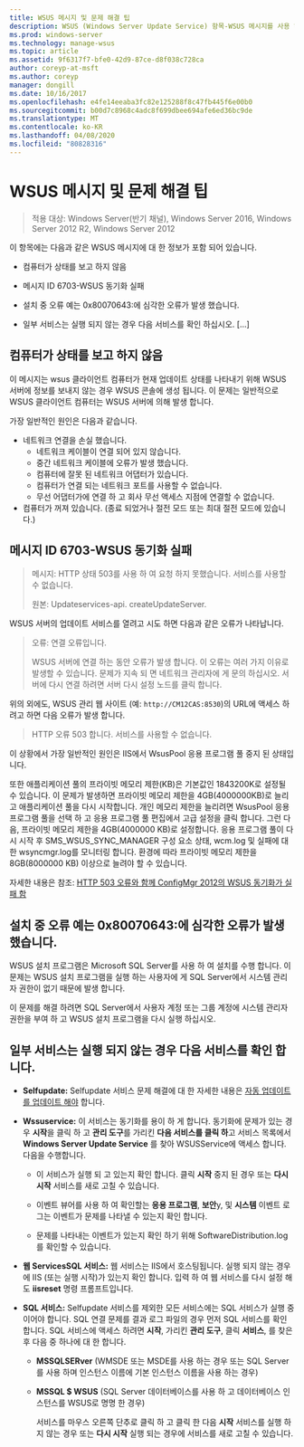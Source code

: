 ```yaml
---
title: WSUS 메시지 및 문제 해결 팁
description: WSUS (Windows Server Update Service) 항목-WSUS 메시지를 사용 하 여 문제 해결
ms.prod: windows-server
ms.technology: manage-wsus
ms.topic: article
ms.assetid: 9f6317f7-bfe0-42d9-87ce-d8f038c728ca
author: coreyp-at-msft
ms.author: coreyp
manager: dongill
ms.date: 10/16/2017
ms.openlocfilehash: e4fe14eeaba3fc82e125288f8c47fb445f6e00b0
ms.sourcegitcommit: b00d7c8968c4adc8f699dbee694afe6ed36bc9de
ms.translationtype: MT
ms.contentlocale: ko-KR
ms.lasthandoff: 04/08/2020
ms.locfileid: "80828316"
---
```

# <a name="wsus-messages-and-troubleshooting-tips"></a>WSUS 메시지 및 문제 해결 팁

>적용 대상: Windows Server(반기 채널), Windows Server 2016, Windows Server 2012 R2, Windows Server 2012

이 항목에는 다음과 같은 WSUS 메시지에 대 한 정보가 포함 되어 있습니다.

-   컴퓨터가 상태를 보고 하지 않음

-   메시지 ID 6703-WSUS 동기화 실패

-   설치 중 오류 예는 0x80070643:에 심각한 오류가 발생 했습니다.

-   일부 서비스는 실행 되지 않는 경우 다음 서비스를 확인 하십시오. [...]

## <a name="computer-has-not-reported-status"></a>컴퓨터가 상태를 보고 하지 않음
이 메시지는 wsus 클라이언트 컴퓨터가 현재 업데이트 상태를 나타내기 위해 WSUS 서버에 정보를 보내지 않는 경우 WSUS 콘솔에 생성 됩니다. 이 문제는 일반적으로 WSUS 클라이언트 컴퓨터는 WSUS 서버에 의해 발생 합니다.

가장 일반적인 원인은 다음과 같습니다.

-   네트워크 연결을 손실 했습니다.
    -   네트워크 케이블이 연결 되어 있지 않습니다.
    -   중간 네트워크 케이블에 오류가 발생 했습니다.
    -   컴퓨터에 잘못 된 네트워크 어댑터가 있습니다.
    -   컴퓨터가 연결 되는 네트워크 포트를 사용할 수 없습니다.
    -   무선 어댑터가에 연결 하 고 회사 무선 액세스 지점에 연결할 수 없습니다.
-   컴퓨터가 꺼져 있습니다. (종료 되었거나 절전 모드 또는 최대 절전 모드에 있습니다.)

## <a name="message-id-6703---wsus-synchronization-failed"></a>메시지 ID 6703-WSUS 동기화 실패
> 메시지: HTTP 상태 503를 사용 하 여 요청 하지 못했습니다. 서비스를 사용할 수 없습니다.
> 
> 원본: Updateservices-api. createUpdateServer.

WSUS 서버의 업데이트 서비스를 열려고 시도 하면 다음과 같은 오류가 나타납니다.

> 오류: 연결 오류입니다.
> 
> WSUS 서버에 연결 하는 동안 오류가 발생 합니다. 이 오류는 여러 가지 이유로 발생할 수 있습니다. 문제가 지속 되 면 네트워크 관리자에 게 문의 하십시오. 서버에 다시 연결 하려면 서버 다시 설정 노드를 클릭 합니다.

위의 외에도, WSUS 관리 웹 사이트 (예: `http://CM12CAS:8530`)의 URL에 액세스 하려고 하면 다음 오류가 발생 합니다.

> HTTP 오류 503 합니다. 서비스를 사용할 수 없습니다.

이 상황에서 가장 일반적인 원인은 IIS에서 WsusPool 응용 프로그램 풀 중지 된 상태입니다.

또한 애플리케이션 풀의 프라이빗 메모리 제한(KB)은 기본값인 1843200K로 설정될 수 있습니다. 이 문제가 발생하면 프라이빗 메모리 제한을 4GB(4000000KB)로 늘리고 애플리케이션 풀을 다시 시작합니다. 개인 메모리 제한을 늘리려면 WsusPool 응용 프로그램 풀을 선택 하 고 응용 프로그램 풀 편집에서 고급 설정을 클릭 합니다. 그런 다음, 프라이빗 메모리 제한을 4GB(4000000 KB)로 설정합니다. 응용 프로그램 풀이 다시 시작 후 SMS_WSUS_SYNC_MANAGER 구성 요소 상태, wcm.log 및 실패에 대 한 wsyncmgr.log를 모니터링 합니다. 환경에 따라 프라이빗 메모리 제한을 8GB(8000000 KB) 이상으로 늘려야 할 수 있습니다.

자세한 내용은 참조: [HTTP 503 오류와 함께 ConfigMgr 2012의 WSUS 동기화가 실패 함](https://blogs.technet.com/b/sus/archive/2015/03/23/configmgr-2012-support-tip-wsus-sync-fails-with-http-503-errors.aspx)

## <a name="error-0x80070643-fatal-error-during-installation"></a>설치 중 오류 예는 0x80070643:에 심각한 오류가 발생 했습니다.
WSUS 설치 프로그램은 Microsoft SQL Server를 사용 하 여 설치를 수행 합니다. 이 문제는 WSUS 설치 프로그램을 실행 하는 사용자에 게 SQL Server에서 시스템 관리자 권한이 없기 때문에 발생 합니다.

이 문제를 해결 하려면 SQL Server에서 사용자 계정 또는 그룹 계정에 시스템 관리자 권한을 부여 하 고 WSUS 설치 프로그램을 다시 실행 하십시오.

## <a name="some-services-are-not-running-check-the-following-services"></a>일부 서비스는 실행 되지 않는 경우 다음 서비스를 확인 합니다.

- **Selfupdate:** Selfupdate 서비스 문제 해결에 대 한 자세한 내용은 [자동 업데이트를 업데이트 해야](https://technet.microsoft.com/library/cc708554(v=ws.10).aspx) 합니다.

- **Wssuservice:** 이 서비스는 동기화를 용이 하 게 합니다. 동기화에 문제가 있는 경우 **시작**을 클릭 하 고 **관리 도구**를 가리킨 **다음 서비스를 클릭 하**고 서비스 목록에서 **Windows Server Update Service** 를 찾아 WSUSService에 액세스 합니다. 다음을 수행합니다.
    
    -   이 서비스가 실행 되 고 있는지 확인 합니다. 클릭 **시작** 중지 된 경우 또는 **다시 시작** 서비스를 새로 고칠 수 있습니다.
    
    -   이벤트 뷰어를 사용 하 여 확인할는 **응용 프로그램**, **보안**y, 및 **시스템** 이벤트 로그는 이벤트가 문제를 나타낼 수 있는지 확인 합니다.
    
    -   문제를 나타내는 이벤트가 있는지 확인 하기 위해 SoftwareDistribution.log를 확인할 수 있습니다.

- **웹 ServicesSQL 서비스:** 웹 서비스는 IIS에서 호스팅됩니다. 실행 되지 않는 경우에 IIS (또는 실행 시작)가 있는지 확인 합니다. 입력 하 여 웹 서비스를 다시 설정 해도 **iisreset** 명령 프롬프트입니다.

- **SQL 서비스:** Selfupdate 서비스를 제외한 모든 서비스에는 SQL 서비스가 실행 중 이어야 합니다. SQL 연결 문제를 결과 로그 파일의 경우 먼저 SQL 서비스를 확인 합니다. SQL 서비스에 액세스 하려면 **시작**, 가리킨 **관리 도구**, 클릭 **서비스**, 를 찾은 후 다음 중 하나에 대 한 합니다.
    
  - **MSSQLSERver** (WMSDE 또는 MSDE를 사용 하는 경우 또는 SQL Server를 사용 하며 인스턴스 이름에 기본 인스턴스 이름을 사용 하는 경우)
    
  - **MSSQL $ WSUS** (SQL Server 데이터베이스를 사용 하 고 데이터베이스 인스턴스를 WSUS로 명명 한 경우)
    
    서비스를 마우스 오른쪽 단추로 클릭 하 고 클릭 한 다음 **시작** 서비스를 실행 하지 않는 경우 또는 **다시 시작** 실행 되는 경우에 서비스를 새로 고칠 수 있습니다.
